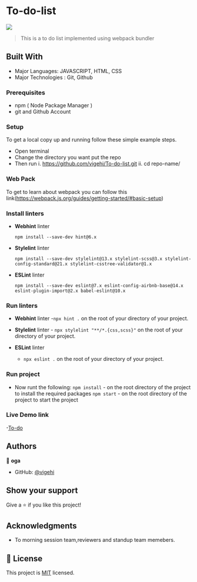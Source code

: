 # To-do-list

![](https://img.shields.io/badge/Microverse-blueviolet)

> This is a to do list implemented using webpack bundler


## Built With
- Major Languages: JAVASCRIPT, HTML, CSS
- Major Technologies : Git, Github

### Prerequisites
- npm ( Node Package Manager )
- git and Github Account


### Setup
To get a local copy up and running follow these simple example steps.
- Open terminal
- Change the directory you want put the repo
- Then run
  i. https://github.com/vigehi/To-do-list.git
  ii. cd repo-name/

### Web Pack
To get to learn about webpack you can follow this link(https://webpack.js.org/guides/getting-started/#basic-setup) 

### Install linters
- **Webhint** linter

  `npm install --save-dev hint@6.x`

- **Stylelint** linter

  `npm install --save-dev stylelint@13.x stylelint-scss@3.x stylelint-config-standard@21.x stylelint-csstree-validator@1.x`

- **ESLint** linter

  `npm install --save-dev eslint@7.x eslint-config-airbnb-base@14.x eslint-plugin-import@2.x babel-eslint@10.x`


### Run linters
- **Webhint** 
linter -`npx hint .` on the root of your directory of your project.

- **Stylelint** 
linter - `npx stylelint "**/*.{css,scss}"` on the root of your directory of your project.

- **ESLint** linter
  - `npx eslint .` on the root of your directory of your project.


### Run project
- Now runt the following:
 `npm install`  - on the root directory of the project to install the required packages
 `npm start`   - on the root directory of the project to start the project 
 
 ### Live Demo  link
 -[To-do](https://vigehi.github.io/To-do-list/dist/)

## Authors

👤 **oga**

- GitHub: [@vigehi](https://github.com/vigehi)


## Show your support

Give a ⭐️ if you like this project!

## Acknowledgments

- To morning session team,reviewers and standup team memebers.

## 📝 License

This project is [MIT](./MIT.md) licensed.
